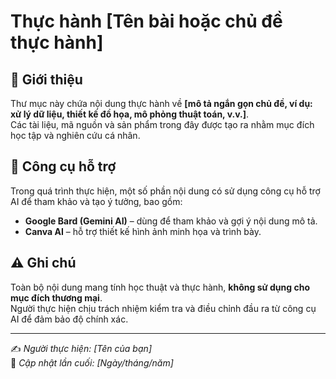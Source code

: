# Thực hành [Tên bài hoặc chủ đề thực hành]

## 📘 Giới thiệu
Thư mục này chứa nội dung thực hành về **[mô tả ngắn gọn chủ đề, ví dụ: xử lý dữ liệu, thiết kế đồ họa, mô phỏng thuật toán, v.v.]**.  
Các tài liệu, mã nguồn và sản phẩm trong đây được tạo ra nhằm mục đích học tập và nghiên cứu cá nhân.

## 🧠 Công cụ hỗ trợ
Trong quá trình thực hiện, một số phần nội dung có sử dụng công cụ hỗ trợ AI để tham khảo và tạo ý tưởng, bao gồm:
- **Google Bard (Gemini AI)** – dùng để tham khảo và gợi ý nội dung mô tả.
- **Canva AI** – hỗ trợ thiết kế hình ảnh minh họa và trình bày.

## ⚠️ Ghi chú
Toàn bộ nội dung mang tính học thuật và thực hành, **không sử dụng cho mục đích thương mại**.  
Người thực hiện chịu trách nhiệm kiểm tra và điều chỉnh đầu ra từ công cụ AI để đảm bảo độ chính xác.

---

✍️ *Người thực hiện: [Tên của bạn]*  
📅 *Cập nhật lần cuối: [Ngày/tháng/năm]*
